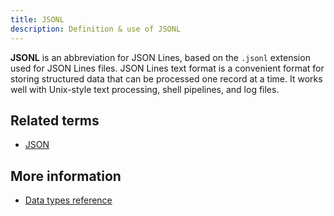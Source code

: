 ```yaml
---
title: JSONL
description: Definition & use of JSONL
---
```


**JSONL** is an abbreviation for JSON Lines, based on the `.jsonl` extension used for JSON Lines files. JSON Lines text format is a convenient format for storing structured data that can be processed one record at a time. It works well with Unix-style text processing, shell pipelines, and log files.

## Related terms

- [JSON](../json)

## More information

- [Data types reference](/measure_iq/admin-guides/managing-your-data/data-types-reference)
